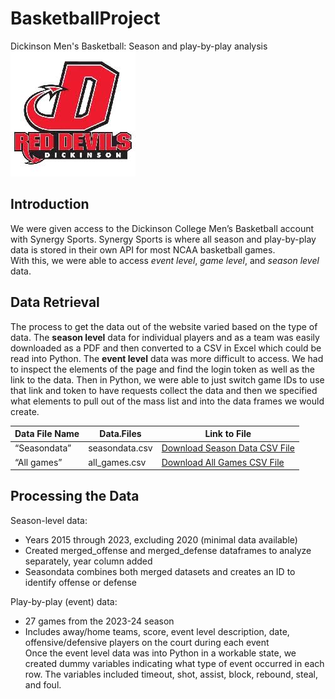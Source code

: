 # BasketballProject


Dickinson Men's Basketball: Season and play-by-play analysis <br>
![Dickinson Athletics logo](dickinsonathleticsimage.jpeg) <br>

## Introduction
We were given access to the Dickinson College Men’s Basketball account with Synergy Sports. Synergy Sports is where all season and play-by-play data is stored in their own API for most NCAA basketball games.​<br>
With this, we were able to access *event level*, *game level*, and *season level* data. <br>


## Data Retrieval
The process to get the data out of the website varied based on the type of data. The **season level** data for individual players and as a team was easily downloaded as a PDF and then converted to a CSV in Excel which could be read into Python. The **event level** data was more difficult to access. We had to inspect the elements of the page and find the login token as well as the link to the data. Then in Python, we were able to just switch game IDs to use that link and token to have requests collect the data and then we specified what elements to pull out of the mass list and into the data frames we would create. 


| Data File Name  | Data.Files | Link to File |
| -- | -- | -- | 
| “Seasondata” | seasondata.csv | <a href="seasondata copy.csv">Download Season Data CSV File</a> |
| “All games” | all_games.csv | <a href="all_games copy.csv">Download All Games CSV File</a> |



## Processing the Data
Season-level data:​
- Years 2015 through 2023, excluding 2020 (minimal data available)​ <br>
- Created merged_offense and merged_defense dataframes to analyze separately, year column added​ <br>
- Seasondata combines both merged datasets and creates an ID to identify offense or defense <br>

Play-by-play (event) data:​
- 27 games from the 2023-24 season​ <br>
- Includes away/home teams, score, event level description, date, offensive/defensive players on the court during each event <br>
Once the event level data was into Python in a workable state, we created dummy variables indicating what type of event occurred in each row. The variables included timeout, shot, assist, block, rebound, steal, and foul.  


